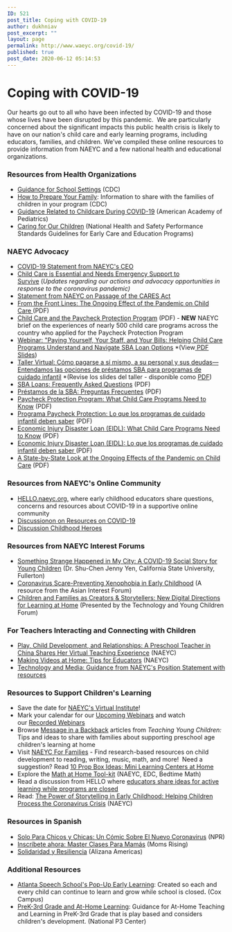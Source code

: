 ```yaml
---
ID: 521
post_title: Coping with COVID-19
author: dukhniav
post_excerpt: ""
layout: page
permalink: http://www.waeyc.org/covid-19/
published: true
post_date: 2020-06-12 05:14:53
---
```

<h1>Coping with COVID-19</h1>		
		<p>Our hearts go out to all who have been infected by COVID-19 and those whose lives have been disrupted by this pandemic.  We are particularly concerned about the significant impacts this public health crisis is likely to have on our nation's child care and early learning programs, including educators, families, and children. We’ve compiled these online resources to provide information from NAEYC and a few national health and educational organizations.</p><h3 dir="ltr">Resources from Health Organizations</h3><ul><li><a href="https://www.cdc.gov/coronavirus/2019-ncov/community/schools-childcare/index.html">Guidance for School Settings</a> (CDC)</li><li><a href="https://www.cdc.gov/coronavirus/2019-ncov/prepare/index.html">How to Prepare Your Family</a>: Information to share with the families of children in your program (CDC)</li><li><a href="https://services.aap.org/en/pages/2019-novel-coronavirus-covid-19-infections/guidance-related-to-childcare-during-covid-19/">Guidance Related to Childcare During COVID-19</a> (American Academy of Pediatrics)</li><li><a href="https://nrckids.org/CFOC" target="_blank" rel="noopener noreferrer">Caring for Our Children</a> (National Health and Safety Performance Standards Guidelines for Early Care and Education Programs)</li></ul><h3 dir="ltr">NAEYC Advocacy</h3><ul dir="ltr"><li><a href="https://www.naeyc.org/resources/blog/naeyc-covid-19-statement">COVID-19 Statement from NAEYC's CEO</a></li><li><a href="https://www.naeyc.org/resources/blog/child-care-needs-emergency-support">Child Care is Essential and Needs Emergency Support to Survive</a> (<em>Updates regarding our actions and advocacy opportunities in response to the coronavirus pandemic)</em></li><li><a href="https://www.naeyc.org/resources/blog/statement-passage-cares-act">Statement from NAEYC on Passage of the CARES Act</a> </li><li><a href="https://www.naeyc.org/sites/default/files/globally-shared/downloads/PDFs/resources/topics/naeyc_coronavirus_ongoingeffectsonchildcare.pdf">From the Front Lines: The Ongoing Effect of the Pandemic on Child Care </a>(PDF)</li><li><a href="https://www.naeyc.org/sites/default/files/globally-shared/downloads/PDFs/our-work/public-policy-advocacy/child_care_and_the_paycheck_protection_program.pdf" target="_blank" rel="noopener noreferrer">Child Care and the Paycheck Protection Program</a> (PDF) - <strong>NEW</strong> NAEYC brief on the experiences of nearly 500 child care programs across the country who applied for the Paycheck Protection Program</li><li><a href="https://register.gotowebinar.com/recording/5780694883809473292">Webinar: "Paying Yourself, Your Staff, and Your Bills: Helping Child Care Programs Understand and Navigate SBA Loan Options</a> *(View<a href="https://www.naeyc.org/sites/default/files/globally-shared/downloads/PDFs/resources/topics/naeyc_sba_loan_webinar_slides.english.pdf"> PDF Slides</a>)</li><li><a href="http://attendee.gotowebinar.com/recording/6697037770007785228">Taller Virtual: Cómo pagarse a sí mismo, a su personal y sus deudas— Entendamos las opciones de préstamos SBA para programas de cuidado infantil</a> *(Revise los slides del taller - disponible como <a href="https://www.naeyc.org/sites/default/files/globally-shared/downloads/PDFs/resources/topics/naeyc_sba_loan_webinarspacondensed_-_final.pdf">PDF</a>) </li><li><a href="https://www.naeyc.org/sites/default/files/globally-shared/downloads/PDFs/our-work/public-policy-advocacy/sba_loan_faqs.pdf" target="_blank" rel="noopener noreferrer">SBA Loans: Frequently Asked Questions</a> (PDF)</li><li><a href="https://www.naeyc.org/sites/default/files/globally-shared/downloads/PDFs/our-work/public-policy-advocacy/sba_loan_faqsspa.pdf" target="_blank" rel="noopener noreferrer">Préstamos de la SBA: Preguntas Frecuentes</a> (PDF)</li><li><a href="https://www.naeyc.org/sites/default/files/globally-shared/downloads/PDFs/resources/topics/naeyc_ppp_for_child_care.final.pdf">Paycheck Protection Program: What Child Care Programs Need to Know</a> (PDF)</li><li><a href="https://www.naeyc.org/sites/default/files/globally-shared/downloads/PDFs/resources/topics/ppp_for_child_care_spanish_1.pdf">Programa Paycheck Protection: Lo que los programas de cuidado infantil deben saber</a> (PDF)</li><li><a href="https://www.naeyc.org/sites/default/files/globally-shared/downloads/PDFs/resources/topics/naeyc_eidl_for_child_care.pdf">Economic Injury Disaster Loan (EIDL): What Child Care Programs Need to Know</a> (PDF)</li><li><a href="https://www.naeyc.org/sites/default/files/globally-shared/downloads/PDFs/resources/topics/eidl-form_economic_injury_disaster_loan_spanish_2.pdf">Economic Injury Disaster Loan (EIDL): Lo que los programas de cuidado infantil deben saber </a>(PDF)</li><li><a href="https://www.naeyc.org/sites/default/files/globally-shared/downloads/PDFs/resources/topics/ongoing_effect_of_pandemic.naeyc_state_by_state.pdf">A State-by-State Look at the Ongoing Effects of the Pandemic on Child Care</a> (PDF)</li></ul><h3>Resources from NAEYC's Online Community</h3><ul dir="ltr"><li><a href="https://hello.naeyc.org/">HELLO.naeyc.org,</a> where early childhood educators share questions, concerns and resources about COVID-19 in a supportive online community</li><li><a href="https://hello.naeyc.org/communities/community-home/digestviewer/viewthread?GroupId=169&amp;MessageKey=a802bb18-a46d-4597-b1e9-ef09680a7271&amp;CommunityKey=f51f9fd4-47c9-4bfd-aca7-23e9f31b601e&amp;tab=digestviewer&amp;ReturnUrl=%2fbrowse%2fallrecentposts">Discussionon on Resources on COVID-19</a></li><li><a href="https://hello.naeyc.org/communities/community-home/digestviewer/viewthread?GroupId=169&amp;MessageKey=421ebe25-e791-4cce-ab4c-7062d278053e&amp;CommunityKey=f51f9fd4-47c9-4bfd-aca7-23e9f31b601e&amp;tab=digestviewer&amp;ReturnUrl=%2fbrowse%2fallrecentposts">Discussion Childhood Heroes</a></li></ul><h3>Resources from NAEYC Interest Forums</h3><ul><li><a href="https://fdafdaa5-78a3-4b52-a60c-bbc1ed5e8667.filesusr.com/ugd/d4e6d3_e6d1e88990374bd59c9de2b3b273e47f.pdf" target="_blank" rel="noopener noreferrer">Something Strange Happened in My City: A COVID-19 Social Story for Young Children</a> (Dr. Shu-Chen Jenny Yen, California State University, Fullerton)</li><li><a title="Coronavirus Scare-Preventing Xenophobia in Early Childhood" href="https://sandybabaece.wixsite.com/covid19referencelist" target="_blank" rel="noopener noreferrer">Coronavirus Scare-Preventing Xenophobia in Early Childhood</a> (A resource from the Asian Interest Forum)</li><li><a href="https://psu.zoom.us/rec/play/ucIkcr-hqWk3SNGQ4gSDBPIrW9TuJ_ish3RL__QMzB6zUXNRNQCuY-EbN-qD-7wemo1rvUUsTnO6vWrh?continueMode=true&amp;_x_zm_rtaid=CAJ6jr_vQvS5bvh5ld8vYQ.1586447131997.fbd97faf2439566cfa54aadf9ad2f60c&amp;_x_zm_rhtaid=633">Children and Families as Creators &amp; Storytellers: New Digital Directions for Learning at Home</a> (Presented by the Technology and Young Children Forum)</li></ul><h3 dir="ltr">For Teachers Interacting and Connecting with Children</h3><ul><li><a href="https://www.naeyc.org/resources/pubs/tyc/apr2020/play-child-development-and-relationships">Play, Child Development, and Relationships: A Preschool Teacher in China Shares Her Virtual Teaching Experience</a> (NAEYC)</li><li><a href="https://www.naeyc.org/resources/blog/making-videos-home-tips-educators">Making Videos at Home: Tips for Educators</a> (NAEYC)</li><li><a href="https://www.naeyc.org/resources/topics/technology-and-media">Technology and Media: Guidance from NAEYC's Position Statement with resources</a></li></ul><h3 dir="ltr">Resources to Support Children's Learning</h3><ul><li>Save the date for <a href="https://www.naeyc.org/virtual-institute">NAEYC's Virtual Institute</a>!</li><li>Mark your calendar for our <a href="https://www.naeyc.org/events/trainings-webinars/upcoming-webinars">Upcoming Webinars</a> and watch our <a href="https://www.naeyc.org/events/trainings-webinars/recorded-webinars">Recorded Webinars</a> </li><li>Browse <a href="https://www.naeyc.org/resources/topics/message-backpack">Message in a Backback</a> articles from <em>Teaching Young Children:</em> Tips and ideas to share with families about supporting preschool age children's learning at home</li><li>Visit <a href="https://www.naeyc.org/our-work/for-families">NAEYC For Families</a> - Find research-based resources on child development to reading, writing, music, math, and more!  Need a suggestion? Read <a href="https://www.naeyc.org/our-work/families/10-prop-box-ideas-mini-learning-centers-home">10 Prop Box Ideas: Mini Learning Centers at Home</a></li><li>Explore the <a href="https://www.naeyc.org/math-at-home">Math at Home Tool-kit</a> (NAEYC, EDC, Bedtime Math)</li><li>Read a discussion from HELLO where <a href="https://hello.naeyc.org/communities/community-home/digestviewer/viewthread?MessageKey=7db13355-d648-4cbd-93da-c9d16a09c268&amp;CommunityKey=f51f9fd4-47c9-4bfd-aca7-23e9f31b601e&amp;tab=digestviewer#bm7db13355-d648-4cbd-93da-c9d16a09c268">educators share ideas for active learning while programs are closed</a></li><li>Read: <a href="https://www.naeyc.org/resources/blog/power-storytelling-helping-children-process-crisis">The Power of Storytelling in Early Childhood: Helping Children Process the Coronavirus Crisis</a> (NAEYC)</li></ul><h3>Resources in Spanish</h3><ul><li><a href="https://www.npr.org/sections/goatsandsoda/2020/04/01/822540659/solo-para-chicos-y-chicas-un-c-mic-sobre-el-nuevo-coronavirus">Solo Para Chicos y Chicas: Un Cómic Sobre El Nuevo Coronavirus</a> (NPR)</li><li><a href="https://action.momsrising.org/survey/master-clases/%20#COVIDCoping%20#COVIDResources">Inscríbete ahora: Master Clases Para Mamás</a> (Moms Rising)</li><li><a href="https://www.alianzaamericas.org/solidaridad-y-resiliencia/">Solidaridad y Resiliencia</a> (Alizana Americas)</li></ul><h3>Additional Resources</h3><ul><li><a href="https://www.coxcampus.org/pop-up-early-learning/">Atlanta Speech School's Pop-Up Early Learning</a>: Created so each and every child can continue to learn and grow while school is closed<strong>.</strong> (Cox Campus)</li><li><a href="https://nationalp-3center.org/wp-content/uploads/2020/03/PreK-3rd-At-Home_24Mar2020_FINAL.pdf">PreK-3rd Grade and At-Home Learning</a>: Guidance for At-Home Teaching and Learning in PreK-3rd Grade that is play based and considers children's development. (National P3 Center)</li></ul>